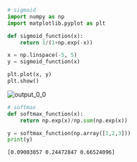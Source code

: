 ```python
# sigmoid
import numpy as np
import matplotlib.pyplot as plt 

def sigmoid_function(x):
    return 1/(1+np.exp(-x)) 

x = np.linspace(-5, 5)
y = sigmoid_function(x) 

plt.plot(x, y)
plt.show()
```

![output_0_0](https://github.com/SeoMoonk/deep_learning/assets/39723465/31242d4c-4258-48f2-876e-2c39a3536b73)




```python
# softmax
def softmax_function(x):
    return np.exp(x)/np.sum(np.exp(x)) 

y = softmax_function(np.array([1,2,3]))
print(y)
```

    [0.09003057 0.24472847 0.66524096]
    

